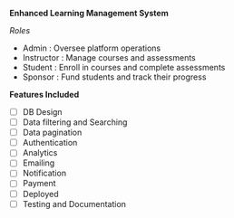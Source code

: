 __Enhanced Learning Management System__

_Roles_
- Admin : Oversee platform operations
- Instructor : Manage courses and assessments
- Student : Enroll in courses and complete assessments
- Sponsor : Fund students and track their progress


__Features Included__

- [ ] DB Design
- [ ] Data filtering and Searching
- [ ] Data pagination
- [ ] Authentication
- [ ] Analytics
- [ ] Emailing
- [ ] Notification
- [ ] Payment 
- [ ] Deployed
- [ ] Testing and Documentation

